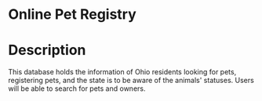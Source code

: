 # Online Pet Registry

# Description

This database holds the information of Ohio residents looking for pets, registering pets, and the state is to be aware of the animals' statuses. Users will be able to search for pets and owners.


